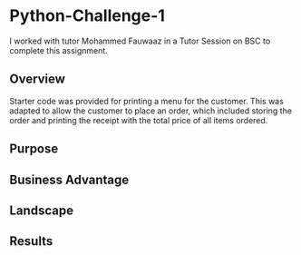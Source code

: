 # Python-Challenge-1

I worked with tutor Mohammed Fauwaaz in a Tutor Session on BSC to complete this assignment.

## Overview
Starter code was provided for printing a menu for the customer. This was adapted to allow the customer to place an order, which included storing the order and printing the receipt with the total price of all items ordered.

## Purpose

## Business Advantage

## Landscape

## Results
